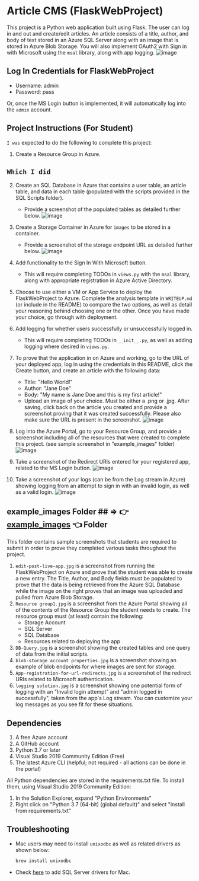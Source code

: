 # Article CMS (FlaskWebProject)

This project is a Python web application built using Flask. The user can log in and out and create/edit articles. An article consists of a title, author, and body of text stored in an Azure SQL Server along with an image that is stored in Azure Blob Storage. You will also implement OAuth2 with Sign in with Microsoft using the `msal` library, along with app logging.
![image](https://raw.githubusercontent.com/Bayurzx/myproject/master/example_images/Stand_out_bonuses/Bonus.jpg)


## Log In Credentials for FlaskWebProject

- Username: admin
- Password: pass

Or, once the MS Login button is implemented, it will automatically log into the `admin` account.

## Project Instructions (For Student)

`I was` expected to do the following to complete this project:
1. Create a Resource Group in Azure.
## `Which I did`
2. Create an SQL Database in Azure that contains a user table, an article table, and data in each table (populated with the scripts provided in the SQL Scripts folder).
    - Provide a screenshot of the populated tables as detailed further below.
    ![image](https://raw.githubusercontent.com/Bayurzx/myproject/master/example_images/Stand_out_bonuses/bonus1_1.jpg)
3. Create a Storage Container in Azure for `images` to be stored in a container.
    - Provide a screenshot of the storage endpoint URL as detailed further below.
    ![image](https://raw.githubusercontent.com/Bayurzx/myproject/master/example_images/blob-storage%20account%20properties.jpg)

4. Add functionality to the Sign In With Microsoft button.
    - This will require completing TODOs in `views.py` with the `msal` library, along with appropriate registration in Azure Active Directory.
5. Choose to use either a VM or App Service to deploy the FlaskWebProject to Azure. Complete the analysis template in `WRITEUP.md` (or include in the README) to compare the two options, as well as detail your reasoning behind choosing one or the other. Once you have made your choice, go through with deployment.
6. Add logging for whether users successfully or unsuccessfully logged in.
    - This will require completing TODOs in `__init__.py`, as well as adding logging where desired in `views.py`.
7. To prove that the application in on Azure and working, go to the URL of your deployed app, log in using the credentials in this README, click the Create button, and create an article with the following data:
	- Title: "Hello World!"
	- Author: "Jane Doe"
	- Body: "My name is Jane Doe and this is my first article!"
	- Upload an image of your choice. Must be either a .png or .jpg.
   After saving, click back on the article you created and provide a screenshot proving that it was created successfully. Please also make sure the URL is present in the screenshot.
   ![image](https://raw.githubusercontent.com/Bayurzx/myproject/master/example_images/live-deploy%20screenshots/hello-world.jpg)

8. Log into the Azure Portal, go to your Resource Group, and provide a screenshot including all of the resources that were created to complete this project. (see sample screenshot in "example_images" folder)
  ![image](https://raw.githubusercontent.com/Bayurzx/myproject/master/example_images/Resource%20group1.jpg)

9. Take a screenshot of the Redirect URIs entered for your registered app, related to the MS Login button.
![image](https://raw.githubusercontent.com/Bayurzx/myproject/master/example_images/live-deploy%20screenshots/app-registration-page-live.jpg)

10. Take a screenshot of your logs (can be from the Log stream in Azure) showing logging from an attempt to sign in with an invalid login, as well as a valid login.
![image](https://raw.githubusercontent.com/Bayurzx/myproject/master/example_images/live-deploy%20screenshots/log%20stream%20live.jpg)

## example_images Folder ## => 👉 [example_images](https://github.com/Bayurzx/myproject/tree/master/example_images) 👈 Folder

This folder contains sample screenshots that students are required to submit in order to prove they completed various tasks throughout the project.

1. `edit-post-live-app.jpg` is a screenshot from running the FlaskWebProject on Azure and prove that the student was able to create a new entry. The Title, Author, and Body fields must be populated to prove that the data is being retrieved from the Azure SQL Database while the image on the right proves that an image was uploaded and pulled from Azure Blob Storage.
2. `Resource group1.jpg` is a screenshot from the Azure Portal showing all of the contents of the Resource Group the student needs to create. The resource group must (at least) contain the following:
	- Storage Account
	- SQL Server
	- SQL Database
	- Resources related to deploying the app
3. `DB-Query.jpg` is a screenshot showing the created tables and one query of data from the initial scripts.
4. `blob-storage account properties.jpg` is a screenshot showing an example of blob endpoints for where images are sent for storage.
5. `App-registration-for-url-redirects.jpg` is a screenshot of the redirect URIs related to Microsoft authentication.
6. `logging solution.jpg` is a screenshot showing one potential form of logging with an "Invalid login attempt" and "admin logged in successfully", taken from the app's Log stream. You can customize your log messages as you see fit for these situations.

## Dependencies

1. A free Azure account
2. A GitHub account
3. Python 3.7 or later
4. Visual Studio 2019 Community Edition (Free)
5. The latest Azure CLI (helpful; not required - all actions can be done in the portal)

All Python dependencies are stored in the requirements.txt file. To install them, using Visual Studio 2019 Community Edition:
1. In the Solution Explorer, expand "Python Environments"
2. Right click on "Python 3.7 (64-bit) (global default)" and select "Install from requirements.txt"

## Troubleshooting

- Mac users may need to install `unixodbc` as well as related drivers as shown below:
    ```bash
    brew install unixodbc
    ```
- Check [here](https://docs.microsoft.com/en-us/sql/connect/odbc/linux-mac/install-microsoft-odbc-driver-sql-server-macos?view=sql-server-ver15) to add SQL Server drivers for Mac.
